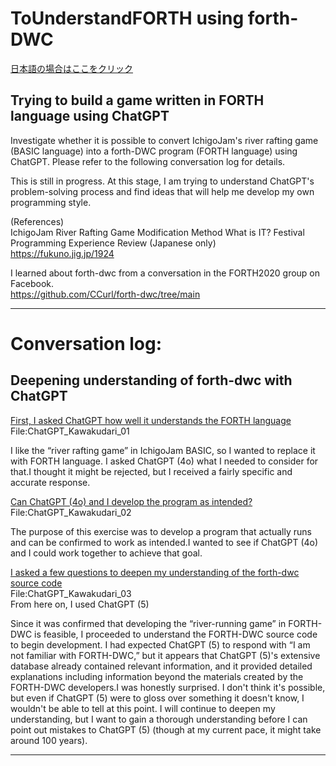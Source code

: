 # ToUnderstandFORTH using forth-DWC
[ 日本語の場合はここをクリック ](README.md)

## Trying to build a game written in FORTH language using ChatGPT<br/>
Investigate whether it is possible to convert IchigoJam's river rafting game (BASIC language) into a forth-DWC program (FORTH language) using ChatGPT. Please refer to the following conversation log for details.
 

This is still in progress.
At this stage, I am trying to understand ChatGPT's problem-solving process and find ideas that will help me develop my own programming style.

(References)  
IchigoJam River Rafting Game Modification Method What is IT? Festival Programming Experience Review (Japanese only)  
https://fukuno.jig.jp/1924  
 
  
I learned about forth-dwc from a conversation in the FORTH2020 group on Facebook.  
https://github.com/CCurl/forth-dwc/tree/main  
  
---

# Conversation log:

## Deepening understanding of forth-dwc with ChatGPT 

[ First, I asked ChatGPT how well it understands the FORTH language ](ChatGPT_Kawakudari_01.MD)  
File:ChatGPT_Kawakudari_01  
  
I like the “river rafting game” in IchigoJam BASIC, so I wanted to replace it with FORTH language. I asked ChatGPT (4o) what I needed to consider for that.I thought it might be rejected, but I received a fairly specific and accurate response.  
  
[ Can ChatGPT (4o) and I develop the program as intended? ](ChatGPT_Kawakudari_02b.MD)  
File:ChatGPT_Kawakudari_02  
  
The purpose of this exercise was to develop a program that actually runs and can be confirmed to work as intended.I wanted to see if ChatGPT (4o) and I could work together to achieve that goal.  
  
  
[ I asked a few questions to deepen my understanding of the forth-dwc source code ](ChatGPT_Kawakudari_03.MD)  
File:ChatGPT_Kawakudari_03  
From here on, I used ChatGPT (5)  
  
Since it was confirmed that developing the “river-running game” in FORTH-DWC is feasible, I proceeded to understand the FORTH-DWC source code to begin development. I had expected ChatGPT (5) to respond with “I am not familiar with FORTH-DWC,” but it appears that ChatGPT (5)'s extensive database already contained relevant information, and it provided detailed explanations including information beyond the materials created by the FORTH-DWC developers.I was honestly surprised. I don't think it's possible, but even if ChatGPT (5) were to gloss over something it doesn't know, I wouldn't be able to tell at this point. I will continue to deepen my understanding, but I want to gain a thorough understanding before I can point out mistakes to ChatGPT (5) (though at my current pace, it might take around 100 years).  
  
---
  
  



